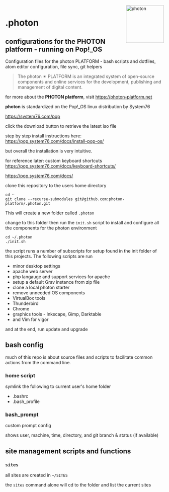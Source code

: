 <a href="https://photon-platform.net/">
    <img src="https://photon-platform.net/images/photon-logo-bg.png" alt="photon" title="photon" align="right" height="120" />
</a>

# .photon
## configurations for the PHOTON platform - running on Pop!_OS

Configuration files for the photon PLATFORM - bash scripts and dotfiles, atom editor configuration, file sync, git helpers

> The photon ✴ PLATFORM is an integrated system of open-source components and online services for the development, publishing and management of digital content.

for more about the **PHOTON platform**, visit https://photon-platform.net




**photon** is standardized on the Pop!_OS linux distribution by System76

https://system76.com/pop

click the download button to retrieve the latest iso file

step by step install instructions here:
https://pop.system76.com/docs/install-pop-os/

but overall the installation is very intuitive.

for reference later: custom keyboard shortcuts
https://pop.system76.com/docs/keyboard-shortcuts/

https://pop.system76.com/docs/


clone this repository to the users home directory
```
cd ~
git clone --recurse-submodules git@github.com:photon-platform/.photon.git
```

This will create a new folder called `.photon`

change to this folder then run the `init.sh` script to install and configure all the components for the photon environment

```
cd ~/.photon
./init.sh
```

the script runs a number of subscripts for setup found in the init folder of this projects. The following scripts are run

- minor desktop settings
- apache web server
- php langauge and support services for apache
- setup a default Grav instance from zip file
- clone a local photon starter
- remove unneeded OS components
- VirtualBox tools
- Thunderbird
- Chrome
- graphics tools - Inkscape, Gimp, Darktable
- and Vim for vigor

and at the end, run update and upgrade

## bash config
much of this repo is about source files and scripts to facilitate common actions from the command line.

### home script
symlink the following to current user's home folder
- .bashrc
- .bash_profile

### bash_prompt

custom prompt config

shows user, machine, time, directory, and git branch & status (if available)



## site management scripts and functions



### `sites`
all sites are created in `~/SITES`

the `sites` command alone will cd to the folder and list the current sites


